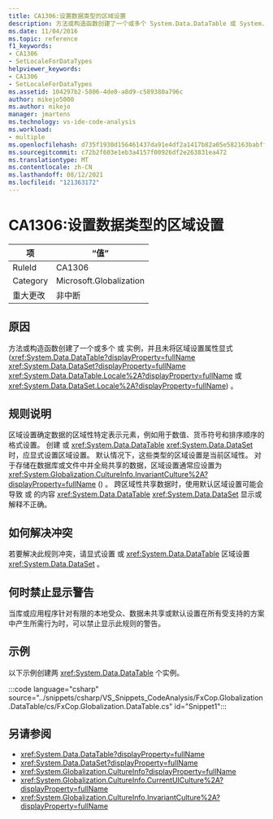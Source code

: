 ```yaml
---
title: CA1306:设置数据类型的区域设置
description: 方法或构造函数创建了一个或多个 System.Data.DataTable 或 System.Data.DataSet 实例，并且未显式设置区域设置属性。
ms.date: 11/04/2016
ms.topic: reference
f1_keywords:
- CA1306
- SetLocaleForDataTypes
helpviewer_keywords:
- CA1306
- SetLocaleForDataTypes
ms.assetid: 104297b2-5806-4de0-a8d9-c589380a796c
author: mikejo5000
ms.author: mikejo
manager: jmartens
ms.technology: vs-ide-code-analysis
ms.workload:
- multiple
ms.openlocfilehash: d735f1930d156461437da91e4df2a1417b82a05e582163babff1869ab1a6d483
ms.sourcegitcommit: c72b2f603e1eb3a4157f00926df2e263831ea472
ms.translationtype: MT
ms.contentlocale: zh-CN
ms.lasthandoff: 08/12/2021
ms.locfileid: "121363172"
---
```

# <a name="ca1306-set-locale-for-data-types"></a>CA1306:设置数据类型的区域设置

|项|“值”|
|-|-|
|RuleId|CA1306|
|Category|Microsoft.Globalization|
|重大更改|非中断|

## <a name="cause"></a>原因
方法或构造函数创建了一个或多个 或 实例，并且未将区域设置属性显式 (<xref:System.Data.DataTable?displayProperty=fullName> <xref:System.Data.DataSet?displayProperty=fullName> <xref:System.Data.DataTable.Locale%2A?displayProperty=fullName> 或 <xref:System.Data.DataSet.Locale%2A?displayProperty=fullName>) 。

## <a name="rule-description"></a>规则说明
区域设置确定数据的区域性特定表示元素，例如用于数值、货币符号和排序顺序的格式设置。 创建 或 <xref:System.Data.DataTable> <xref:System.Data.DataSet> 时，应显式设置区域设置。 默认情况下，这些类型的区域设置是当前区域性。 对于存储在数据库或文件中并全局共享的数据，区域设置通常应设置为 <xref:System.Globalization.CultureInfo.InvariantCulture%2A?displayProperty=fullName> () 。 跨区域性共享数据时，使用默认区域设置可能会导致 或 的内容 <xref:System.Data.DataTable> <xref:System.Data.DataSet> 显示或解释不正确。

## <a name="how-to-fix-violations"></a>如何解决冲突
若要解决此规则冲突，请显式设置 或 <xref:System.Data.DataTable> 区域设置 <xref:System.Data.DataSet> 。

## <a name="when-to-suppress-warnings"></a>何时禁止显示警告
当库或应用程序针对有限的本地受众、数据未共享或默认设置在所有受支持的方案中产生所需行为时，可以禁止显示此规则的警告。

## <a name="example"></a>示例
以下示例创建两 <xref:System.Data.DataTable> 个实例。

:::code language="csharp" source="../snippets/csharp/VS_Snippets_CodeAnalysis/FxCop.Globalization.DataTable/cs/FxCop.Globalization.DataTable.cs" id="Snippet1":::

## <a name="see-also"></a>另请参阅

- <xref:System.Data.DataTable?displayProperty=fullName>
- <xref:System.Data.DataSet?displayProperty=fullName>
- <xref:System.Globalization.CultureInfo?displayProperty=fullName>
- <xref:System.Globalization.CultureInfo.CurrentUICulture%2A?displayProperty=fullName>
- <xref:System.Globalization.CultureInfo.InvariantCulture%2A?displayProperty=fullName>
